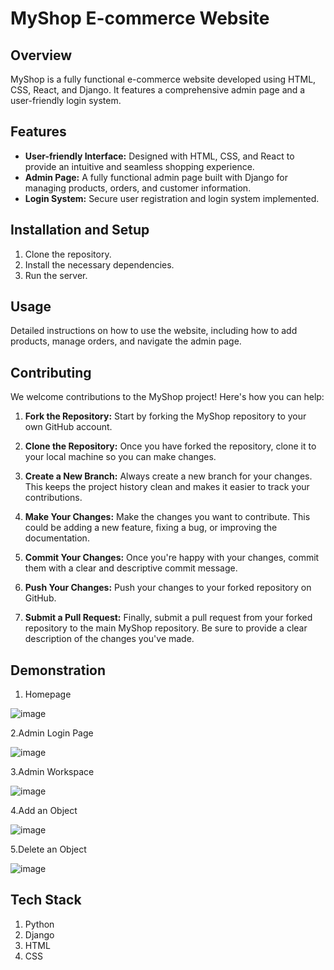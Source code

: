# MyShop E-commerce Website

## Overview
MyShop is a fully functional e-commerce website developed using HTML, CSS, React, and Django. It features a comprehensive admin page and a user-friendly login system.

## Features
- **User-friendly Interface:** Designed with HTML, CSS, and React to provide an intuitive and seamless shopping experience.
- **Admin Page:** A fully functional admin page built with Django for managing products, orders, and customer information.
- **Login System:** Secure user registration and login system implemented.

## Installation and Setup
1. Clone the repository.
2. Install the necessary dependencies.
3. Run the server.

## Usage
Detailed instructions on how to use the website, including how to add products, manage orders, and navigate the admin page.

## Contributing

We welcome contributions to the MyShop project! Here's how you can help:

1. **Fork the Repository:** Start by forking the MyShop repository to your own GitHub account.

2. **Clone the Repository:** Once you have forked the repository, clone it to your local machine so you can make changes.

3. **Create a New Branch:** Always create a new branch for your changes. This keeps the project history clean and makes it easier to track your contributions.

4. **Make Your Changes:** Make the changes you want to contribute. This could be adding a new feature, fixing a bug, or improving the documentation.

5. **Commit Your Changes:** Once you're happy with your changes, commit them with a clear and descriptive commit message.

6. **Push Your Changes:** Push your changes to your forked repository on GitHub.

7. **Submit a Pull Request:** Finally, submit a pull request from your forked repository to the main MyShop repository. Be sure to provide a clear description of the changes you've made.

## Demonstration
1. Homepage

![image](https://github.com/Rhythm-2829/MyShop/assets/141955301/bddc67b9-299c-446c-8f79-4d8cfffd27f7)

2.Admin Login Page

![image](https://github.com/Rhythm-2829/MyShop/assets/141955301/903ee52d-0936-479c-97b5-6eeb95911c8e)

3.Admin Workspace

![image](https://github.com/Rhythm-2829/MyShop/assets/141955301/6abd3f5f-1d90-4d6b-91cf-69fe0d9d91aa)

4.Add an Object

![image](https://github.com/Rhythm-2829/MyShop/assets/141955301/87b54d94-a150-4910-94aa-145bfd87b79f)

5.Delete an Object

![image](https://github.com/Rhythm-2829/MyShop/assets/141955301/0562e7af-d465-4805-9588-754c330654d2)

## Tech Stack
1. Python
2. Django
3. HTML
4. CSS





